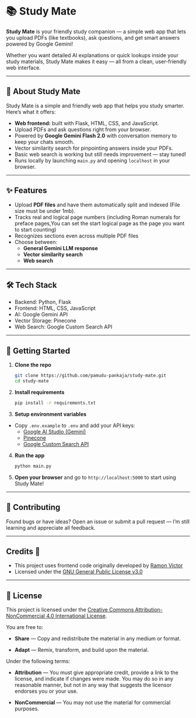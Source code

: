 # 📚 Study Mate

**Study Mate** is your friendly study companion — a simple web app that lets you upload PDFs (like textbooks), ask questions, and get smart answers powered by Google Gemini!  

Whether you want detailed AI explanations or quick lookups inside your study materials, Study Mate makes it easy — all from a clean, user-friendly web interface.

---

## 📖 About Study Mate

Study Mate is a simple and friendly web app that helps you study smarter. Here’s what it offers:

- **Web frontend:** built with Flask, HTML, CSS, and JavaScript.  
- Upload PDFs and ask questions right from your browser.  
- Powered by **Google Gemini Flash 2.0** with conversation memory to keep your chats smooth.  
- Vector similarity search for pinpointing answers inside your PDFs.  
- Basic web search is working but still needs improvement — stay tuned!  
- Runs locally by launching `main.py` and opening `localhost` in your browser.

---

## ✨ Features

- Upload **PDF files** and have them automatically split and indexed (File size must be under 1mb).
- Tracks real and logical page numbers (including Roman numerals for preface pages,You can set the start logical page as the page you want to start counting)
- Recognizes sections even across multiple PDF files
- Choose between:
  - **General Gemini LLM response**
  - **Vector similarity search**
  - **Web search**

---

## 🛠 Tech Stack

- Backend: Python, Flask  
- Frontend: HTML, CSS, JavaScript  
- AI: Google Gemini API  
- Vector Storage: Pinecone  
- Web Search: Google Custom Search API

---

## 🚀 Getting Started

1. **Clone the repo**

    ```bash
    git clone https://github.com/pamudu-pankaja/study-mate.git
    cd study-mate
    ```

2. **Install requirements**

    ```bash
    pip install -r requirements.txt
    ```

3. **Setup environment variables**

- Copy `.env.example` to `.env` and add your API keys:  
  - [Google AI Studio (Gemini)](https://aistudio.google.com/u/2/apikey)
  - [Pinecone](app.pinecone.io/organizations) 
  - [Google Custom Search API](https://console.cloud.google.com/apis)

4. **Run the app**

    ```bash
    python main.py
    ```

5. **Open your browser** and go to `http://localhost:5000` to start using Study Mate!

---

## 🤝 Contributing

Found bugs or have ideas? Open an issue or submit a pull request — I’m still learning and appreciate all feedback.

---

## Credits 🙏 

 - This project uses frontend code originally developed by [Ramon Victor](https://github.com/ramon-victor)
 - Licensed under the [GNU General Public License v3.0](https://github.com/pamudu-pankaja/study-mate/blob/main/THIRD_PARTY_LICENSE)

---

## 📜 License

This project is licensed under the [Creative Commons Attribution-NonCommercial 4.0 International License](https://creativecommons.org/licenses/by-nc/4.0/).

You are free to:

- **Share** — Copy and redistribute the material in any medium or format.

- **Adapt** — Remix, transform, and build upon the material.

Under the following terms:

- **Attribution** — You must give appropriate credit, provide a link to the license, and indicate if changes were made. You may do so in any reasonable manner, but not in any way that suggests the licensor endorses you or your use.

- **NonCommercial** — You may not use the material for commercial purposes.



